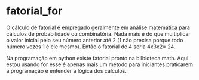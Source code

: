 # fatorial_for
O cálculo de fatorial é empregado geralmente em análise matemática para cálculos de probabilidade ou combinatória. Nada mais é do que multiplicar o valor inicial pelo seu número anterior até 2 (1 não precisa porque todo número vezes 1 é ele mesmo). Então o fatorial de 4 seria 4x3x2= 24.

Na programação em python existe fatorial pronto na bilbioteca math. Aqui estou usando for esse é apenas mais um método para iniciantes praticarem a programação e entender a lógica dos cálculos.
